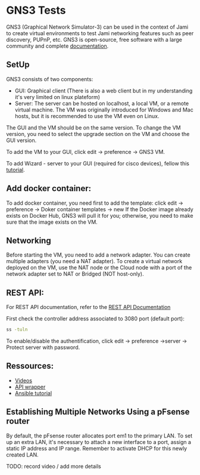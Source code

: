 # GNS3 Tests

GNS3 (Graphical Network Simulator-3) can be used in the context of Jami to create virtual environments to test Jami networking features such as peer discovery, PUPnP, etc. GNS3 is open-source, free software with a large community and complete [documentation](#https://docs.gns3.com/docs/).

## SetUp
GNS3 consists of two components:
- GUI: Graphical client (There is also a web client but in my understanding it's very limited on linux plateform)
- Server: The server can be hosted on localhost, a local VM, or a remote virtual machine. The VM was originally introduced for Windows and Mac hosts, but it is recommended to use the VM even on Linux.

The GUI and the VM should be on the same version. To change the VM version, you need to select the upgrade section on the VM and choose the GUI version.


To add the VM to your GUI, click  edit -> preference -> GNS3 VM.

To add Wizard - server to your GUI (required for cisco devices), fellow this [tutorial](https://docs.gns3.com/docs/getting-started/setup-wizard-local-server).


## Add docker container:
To add docker container, you need first to add the template: click edit -> preference -> Doker container templates -> new
If the Docker image already exists on Docker Hub, GNS3 will pull it for you; otherwise, you need to make sure that the image exists on the VM.

## Networking
Before starting the VM, you need to add a network adapter. You can create multiple adapters (you need a NAT adapter).
To create a virtual network deployed on the VM, use the NAT node or the Cloud node with a port of the network adapter set to NAT or Bridged (NOT host-only).

## REST API:
For REST API documentation, refer to the [REST API Documentation](https://www.gns3.com/community/discussions/this-is-a-gns3-rest-api-documentation-quick-patch)


First check the controller address associated to 3080 port (default port):
```sh
ss -tuln
```
To enable/disable the authentification, click edit -> preference ->server -> Protect server with password.

## Ressources:
- [Videos](https://www.youtube.com/watch?v=Ibe3hgP8gCA)
- [API wrapper](https://github.com/davidban77/gns3fy)
- [Ansible tutorial](https://davidban77.hashnode.dev/automate-your-network-labs-with-ansible-and-gns3-part-2-ck2kprqem00asnos1l89dp07k?source=more_articles_bottom_blogs)

## Establishing Multiple Networks Using a pFsense router

By default, the pFsense router allocates port em1 to the primary LAN. To set up an extra LAN, it's necessary to attach a new interface to a port, assign a static IP address and IP range. Remember to activate DHCP for this newly created LAN.


TODO: record video / add more details